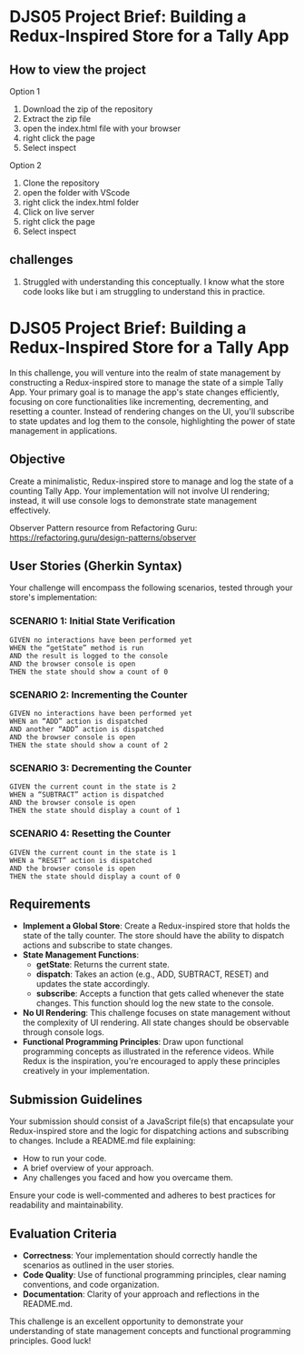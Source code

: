 # DJS05 Project Brief: Building a Redux-Inspired Store for a Tally App






## How to view the project
Option 1 
1. Download the zip of the repository 
2. Extract the zip file 
3. open the index.html file with your browser 
4. right click the page 
5. Select inspect

Option 2 
1. Clone the repository 
2. open the folder with VScode 
3. right click the index.html folder
4. Click on live server 
4. right click the page 
5. Select inspect


## challenges 

1. Struggled with understanding this conceptually. I know what the store code looks like but i am struggling to understand this in practice. 

































# DJS05 Project Brief: Building a Redux-Inspired Store for a Tally App

In this challenge, you will venture into the realm of state management by constructing a Redux-inspired store to manage the state of a simple Tally App. Your primary goal is to manage the app's state changes efficiently, focusing on core functionalities like incrementing, decrementing, and resetting a counter. Instead of rendering changes on the UI, you'll subscribe to state updates and log them to the console, highlighting the power of state management in applications.

## Objective
Create a minimalistic, Redux-inspired store to manage and log the state of a counting Tally App. Your implementation will not involve UI rendering; instead, it will use console logs to demonstrate state management effectively.

Observer Pattern resource from Refactoring Guru: https://refactoring.guru/design-patterns/observer

## User Stories (Gherkin Syntax)
Your challenge will encompass the following scenarios, tested through your store's implementation:

### SCENARIO 1: Initial State Verification
```
GIVEN no interactions have been performed yet
WHEN the “getState” method is run
AND the result is logged to the console
AND the browser console is open
THEN the state should show a count of 0
```

### SCENARIO 2: Incrementing the Counter
```
GIVEN no interactions have been performed yet
WHEN an “ADD” action is dispatched
AND another “ADD” action is dispatched
AND the browser console is open
THEN the state should show a count of 2
```

### SCENARIO 3: Decrementing the Counter
```
GIVEN the current count in the state is 2
WHEN a “SUBTRACT” action is dispatched
AND the browser console is open
THEN the state should display a count of 1
```

### SCENARIO 4: Resetting the Counter
```
GIVEN the current count in the state is 1
WHEN a “RESET” action is dispatched
AND the browser console is open
THEN the state should display a count of 0
```

## Requirements
- **Implement a Global Store**: Create a Redux-inspired store that holds the state of the tally counter. The store should have the ability to dispatch actions and subscribe to state changes.
- **State Management Functions**:
  - **getState**: Returns the current state.
  - **dispatch**: Takes an action (e.g., ADD, SUBTRACT, RESET) and updates the state accordingly.
  - **subscribe**: Accepts a function that gets called whenever the state changes. This function should log the new state to the console.
- **No UI Rendering**: This challenge focuses on state management without the complexity of UI rendering. All state changes should be observable through console logs.
- **Functional Programming Principles**: Draw upon functional programming concepts as illustrated in the reference videos. While Redux is the inspiration, you're encouraged to apply these principles creatively in your implementation.

## Submission Guidelines
Your submission should consist of a JavaScript file(s) that encapsulate your Redux-inspired store and the logic for dispatching actions and subscribing to changes. Include a README.md file explaining:
- How to run your code.
- A brief overview of your approach.
- Any challenges you faced and how you overcame them.

Ensure your code is well-commented and adheres to best practices for readability and maintainability.

## Evaluation Criteria
- **Correctness**: Your implementation should correctly handle the scenarios as outlined in the user stories.
- **Code Quality**: Use of functional programming principles, clear naming conventions, and code organization.
- **Documentation**: Clarity of your approach and reflections in the README.md.

This challenge is an excellent opportunity to demonstrate your understanding of state management concepts and functional programming principles. Good luck!
